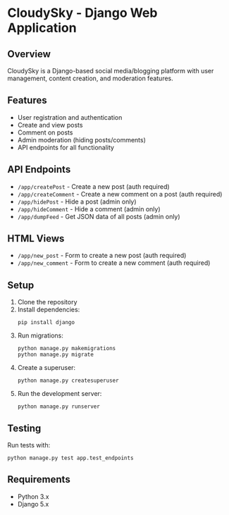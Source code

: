 # CloudySky - Django Web Application

## Overview
CloudySky is a Django-based social media/blogging platform with user management, content creation, and moderation features.

## Features
- User registration and authentication
- Create and view posts
- Comment on posts
- Admin moderation (hiding posts/comments)
- API endpoints for all functionality

## API Endpoints
- `/app/createPost` - Create a new post (auth required)
- `/app/createComment` - Create a new comment on a post (auth required)
- `/app/hidePost` - Hide a post (admin only)
- `/app/hideComment` - Hide a comment (admin only)
- `/app/dumpFeed` - Get JSON data of all posts (admin only)

## HTML Views
- `/app/new_post` - Form to create a new post (auth required)
- `/app/new_comment` - Form to create a new comment (auth required)

## Setup
1. Clone the repository
2. Install dependencies:
   ```
   pip install django
   ```
3. Run migrations:
   ```
   python manage.py makemigrations
   python manage.py migrate
   ```
4. Create a superuser:
   ```
   python manage.py createsuperuser
   ```
5. Run the development server:
   ```
   python manage.py runserver
   ```

## Testing
Run tests with:
```
python manage.py test app.test_endpoints
```

## Requirements
- Python 3.x
- Django 5.x 